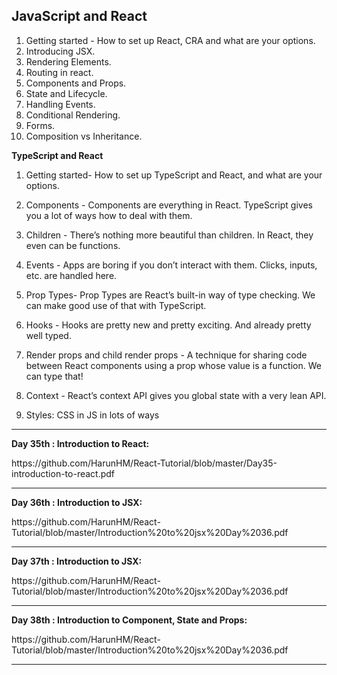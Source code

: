 
## JavaScript and React

1. Getting started - How to set up React, CRA and what are your options.</br>
2. Introducing JSX. </br>
3. Rendering Elements.</br>
4. Routing in react. </br>
5. Components and Props. </br>
6. State and Lifecycle. </br>
7. Handling Events.</br>
9. Conditional Rendering.</br>
9. Forms. </br>
10. Composition vs Inheritance. </br>

<b><p>  TypeScript and React</b> </p>

1. Getting started- How to set up TypeScript and React, and what are your options.

2. Components - Components are everything in React. TypeScript gives you a lot of ways how to deal with them.

3. Children - There’s nothing more beautiful than children. In React, they even can be functions.

4. Events - Apps are boring if you don’t interact with them. Clicks, inputs, etc. are handled here.

5. Prop Types- Prop Types are React’s built-in way of type checking. We can make good use of that with TypeScript.

6. Hooks - Hooks are pretty new and pretty exciting. And already pretty well typed.

7. Render props and child render props - A technique for sharing code between React components using a prop whose value is a function. We can type that!

8. Context - React’s context API gives you global state with a very lean API.

9. Styles: CSS in JS in lots of ways

<hr>
<b> Day 35th : Introduction to React: </b></br>
<p> 
  https://github.com/HarunHM/React-Tutorial/blob/master/Day35-introduction-to-react.pdf
</p>

<hr>
<b> Day 36th : Introduction to JSX: </b></br>
<p> 
 https://github.com/HarunHM/React-Tutorial/blob/master/Introduction%20to%20jsx%20Day%2036.pdf 
</p>
<hr>
<b> Day 37th : Introduction to JSX: </b></br>
<p> 
 https://github.com/HarunHM/React-Tutorial/blob/master/Introduction%20to%20jsx%20Day%2036.pdf 
</p>

<hr>
<b> Day 38th : Introduction to Component, State and Props: </b></br>
<p> 
 https://github.com/HarunHM/React-Tutorial/blob/master/Introduction%20to%20jsx%20Day%2036.pdf 
</p>

<hr>
